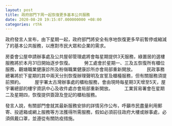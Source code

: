 ```yaml
---
layout: post
title: 政府部門下周一起恢復更多基本公共服務
date: 2020-08-20 19:15:07.000000000 +08:00
categories: rthk
---
```


政府發言人宣布，由下星期一起，政府部門將安全有序地恢復更多早前暫停或縮減了的基本公共服務，以應對市民大眾和企業的需求。

房委會公屋申請辦事處及公共屋邨管理處將會每星期提供3天服務，綠置居的選樓服務將於本月31日開始逐步恢復。
　　 
勞工處會於星期一、三及五恢復所有櫃位服務，觀塘職業健康診所及粉嶺職業健康診所亦會局部重新開放。
　　 
民政事務總署將於下星期的其中兩天分別恢復辦理聲明及宣誓及櫃檯服務，但有關服務須提前預約。
　　 
屋宇署太古灣辦事處的櫃枱服務，會由現時每星期3天增至5天，屋宇署總部的樓宇資訊中心及收件處亦會局部重新開放。
　　 
工業貿易署會在星期二及星期四，恢復提供簽證及登記的櫃枱服務。

發言人說，有關部門會就其最新服務安排的詳情另作公布，呼籲市民盡量利用郵寄、投遞箱或網上服務等方法獲得所需服務，假如必須前往政府大樓或辦事處，必須佩戴口罩，並遵從有關防疫措施。
